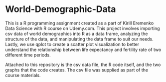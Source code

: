 # World-Demographic-Data
This is a R programming assignment created as a part of Kirill Eremenko Data Science with R course on Udemy.com. This project involves
importing csv data of world demographics into R as a data frame, analyzing the structure of the data, and manipulating the data frame to 
suit our needs. Lastly, we use qplot to create a scatter plot visualization to better understand the relationship between life expectancy and 
fertility rate of two different time periods.

Attached to this repository is the csv data file, the R code itself, and the two graphs that the code creates. The csv file was supplied as part of the course materials.
